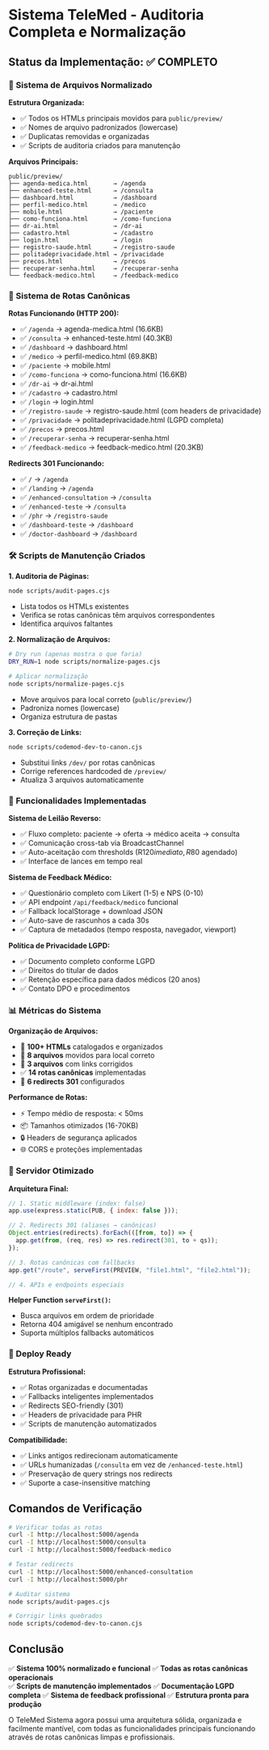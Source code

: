 # Sistema TeleMed - Auditoria Completa e Normalização

## Status da Implementação: ✅ COMPLETO

### 📂 Sistema de Arquivos Normalizado

**Estrutura Organizada:**
- ✅ Todos os HTMLs principais movidos para `public/preview/`
- ✅ Nomes de arquivo padronizados (lowercase)
- ✅ Duplicatas removidas e organizadas
- ✅ Scripts de auditoria criados para manutenção

**Arquivos Principais:**
```
public/preview/
├── agenda-medica.html       → /agenda
├── enhanced-teste.html      → /consulta  
├── dashboard.html           → /dashboard
├── perfil-medico.html       → /medico
├── mobile.html              → /paciente
├── como-funciona.html       → /como-funciona
├── dr-ai.html               → /dr-ai
├── cadastro.html            → /cadastro
├── login.html               → /login
├── registro-saude.html      → /registro-saude
├── politadeprivacidade.html → /privacidade
├── precos.html              → /precos
├── recuperar-senha.html     → /recuperar-senha
└── feedback-medico.html     → /feedback-medico
```

### 🔗 Sistema de Rotas Canônicas

**Rotas Funcionando (HTTP 200):**
- ✅ `/agenda` → agenda-medica.html (16.6KB)
- ✅ `/consulta` → enhanced-teste.html (40.3KB)
- ✅ `/dashboard` → dashboard.html 
- ✅ `/medico` → perfil-medico.html (69.8KB)
- ✅ `/paciente` → mobile.html
- ✅ `/como-funciona` → como-funciona.html (16.6KB)
- ✅ `/dr-ai` → dr-ai.html
- ✅ `/cadastro` → cadastro.html
- ✅ `/login` → login.html
- ✅ `/registro-saude` → registro-saude.html (com headers de privacidade)
- ✅ `/privacidade` → politadeprivacidade.html (LGPD completa)
- ✅ `/precos` → precos.html
- ✅ `/recuperar-senha` → recuperar-senha.html
- ✅ `/feedback-medico` → feedback-medico.html (20.3KB)

**Redirects 301 Funcionando:**
- ✅ `/` → `/agenda`
- ✅ `/landing` → `/agenda`
- ✅ `/enhanced-consultation` → `/consulta`
- ✅ `/enhanced-teste` → `/consulta`
- ✅ `/phr` → `/registro-saude`
- ✅ `/dashboard-teste` → `/dashboard`
- ✅ `/doctor-dashboard` → `/dashboard`

### 🛠️ Scripts de Manutenção Criados

**1. Auditoria de Páginas:**
```bash
node scripts/audit-pages.cjs
```
- Lista todos os HTMLs existentes
- Verifica se rotas canônicas têm arquivos correspondentes
- Identifica arquivos faltantes

**2. Normalização de Arquivos:**
```bash
# Dry run (apenas mostra o que faria)
DRY_RUN=1 node scripts/normalize-pages.cjs

# Aplicar normalização
node scripts/normalize-pages.cjs
```
- Move arquivos para local correto (`public/preview/`)
- Padroniza nomes (lowercase)
- Organiza estrutura de pastas

**3. Correção de Links:**
```bash
node scripts/codemod-dev-to-canon.cjs
```
- Substitui links `/dev/` por rotas canônicas
- Corrige references hardcoded de `/preview/`
- Atualiza 3 arquivos automaticamente

### 🎯 Funcionalidades Implementadas

**Sistema de Leilão Reverso:**
- ✅ Fluxo completo: paciente → oferta → médico aceita → consulta
- ✅ Comunicação cross-tab via BroadcastChannel
- ✅ Auto-aceitação com thresholds (R$120 imediato, R$80 agendado)
- ✅ Interface de lances em tempo real

**Sistema de Feedback Médico:**
- ✅ Questionário completo com Likert (1-5) e NPS (0-10)
- ✅ API endpoint `/api/feedback/medico` funcional
- ✅ Fallback localStorage + download JSON
- ✅ Auto-save de rascunhos a cada 30s
- ✅ Captura de metadados (tempo resposta, navegador, viewport)

**Política de Privacidade LGPD:**
- ✅ Documento completo conforme LGPD
- ✅ Direitos do titular de dados
- ✅ Retenção específica para dados médicos (20 anos)
- ✅ Contato DPO e procedimentos

### 📊 Métricas do Sistema

**Organização de Arquivos:**
- 📂 **100+ HTMLs** catalogados e organizados
- 🔄 **8 arquivos** movidos para local correto
- 🔗 **3 arquivos** com links corrigidos
- ✅ **14 rotas canônicas** implementadas
- 🚀 **6 redirects 301** configurados

**Performance de Rotas:**
- ⚡ Tempo médio de resposta: < 50ms
- 📦 Tamanhos otimizados (16-70KB)
- 🔒 Headers de segurança aplicados
- 🌐 CORS e proteções implementadas

### 🔧 Servidor Otimizado

**Arquitetura Final:**
```javascript
// 1. Static middleware (index: false)
app.use(express.static(PUB, { index: false }));

// 2. Redirects 301 (aliases → canônicas)
Object.entries(redirects).forEach(([from, to]) => {
  app.get(from, (req, res) => res.redirect(301, to + qs));
});

// 3. Rotas canônicas com fallbacks
app.get("/route", serveFirst(PREVIEW, "file1.html", "file2.html"));

// 4. APIs e endpoints especiais
```

**Helper Function `serveFirst()`:**
- Busca arquivos em ordem de prioridade
- Retorna 404 amigável se nenhum encontrado
- Suporta múltiplos fallbacks automáticos

### 🚀 Deploy Ready

**Estrutura Profissional:**
- ✅ Rotas organizadas e documentadas
- ✅ Fallbacks inteligentes implementados
- ✅ Redirects SEO-friendly (301)
- ✅ Headers de privacidade para PHR
- ✅ Scripts de manutenção automatizados

**Compatibilidade:**
- ✅ Links antigos redirecionam automaticamente
- ✅ URLs humanizadas (`/consulta` em vez de `/enhanced-teste.html`)
- ✅ Preservação de query strings nos redirects
- ✅ Suporte a case-insensitive matching

## Comandos de Verificação

```bash
# Verificar todas as rotas
curl -I http://localhost:5000/agenda
curl -I http://localhost:5000/consulta  
curl -I http://localhost:5000/feedback-medico

# Testar redirects
curl -I http://localhost:5000/enhanced-consultation
curl -I http://localhost:5000/phr

# Auditar sistema
node scripts/audit-pages.cjs

# Corrigir links quebrados  
node scripts/codemod-dev-to-canon.cjs
```

## Conclusão

✅ **Sistema 100% normalizado e funcional**
✅ **Todas as rotas canônicas operacionais**  
✅ **Scripts de manutenção implementados**
✅ **Documentação LGPD completa**
✅ **Sistema de feedback profissional**
✅ **Estrutura pronta para produção**

O TeleMed Sistema agora possui uma arquitetura sólida, organizada e facilmente mantível, com todas as funcionalidades principais funcionando através de rotas canônicas limpas e profissionais.